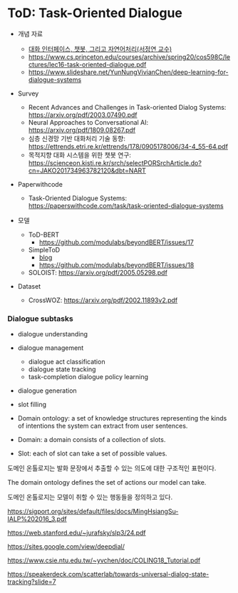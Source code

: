 # ToD: Task-Oriented Dialogue

* 개념 자료

  * [대화 인터페이스, 챗봇, 그리고 자연어처리(서정연 교수)](https://sigai.or.kr/workshop/AI-for-everyone/2017/slides/대화-인터페이스-구현에-관련된-자연어-처리와-인공지능-기술-이야기.pdf)
  * https://www.cs.princeton.edu/courses/archive/spring20/cos598C/lectures/lec16-task-oriented-dialogue.pdf
  * https://www.slideshare.net/YunNungVivianChen/deep-learning-for-dialogue-systems

* Survey

  * Recent Advances and Challenges in Task-oriented Dialog Systems: https://arxiv.org/pdf/2003.07490.pdf
  * Neural Approaches to Conversational AI: https://arxiv.org/pdf/1809.08267.pdf
  * 심층 신경망 기반 대화처리 기술 동향: https://ettrends.etri.re.kr/ettrends/178/0905178006/34-4_55-64.pdf
  * 목적지향 대화 시스템을 위한 챗봇 연구: https://scienceon.kisti.re.kr/srch/selectPORSrchArticle.do?cn=JAKO201734963782120&dbt=NART

* Paperwithcode

  * Task-Oriented Dialogue Systems: https://paperswithcode.com/task/task-oriented-dialogue-systems

  

* 모델

  * ToD-BERT
    * https://github.com/modulabs/beyondBERT/issues/17
  * SimpleToD
    * [blog](https://blog.einstein.ai/simpletod/)
    * https://github.com/modulabs/beyondBERT/issues/18 
  * SOLOIST: https://arxiv.org/pdf/2005.05298.pdf

* Dataset

  * CrossWOZ: https://arxiv.org/pdf/2002.11893v2.pdf




### Dialogue subtasks

* dialogue understanding
* dialogue management
  * dialogue act classification
  * dialogue state tracking
  * task-completion dialogue policy learning
* dialogue generation

* slot filling




* Domain ontology: a set of knowledge structures representing the kinds of intentions the system can extract from user sentences. 
* Domain: a domain consists of a collection of slots. 
* Slot: each of slot can take a set of possible values.

도메인 온톨로지는 발화 문장에서 추출할 수 있는 의도에 대한 구조적인 표현이다.

The domain ontology defines the set of actions our model can take.

도메인 온톨로지는 모델이 취할 수 있는 행동들을 정의하고 있다.



https://sigport.org/sites/default/files/docs/MingHsiangSu-IALP%202016_3.pdf

https://web.stanford.edu/~jurafsky/slp3/24.pdf

https://sites.google.com/view/deepdial/

https://www.csie.ntu.edu.tw/~yvchen/doc/COLING18_Tutorial.pdf

https://speakerdeck.com/scatterlab/towards-universal-dialog-state-tracking?slide=7

